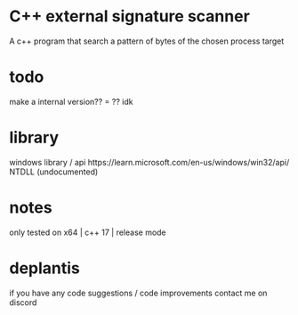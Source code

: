 # C++ external signature scanner
A c++ program that search a pattern of bytes of the chosen process target

# todo 
make a internal version?? = ?? idk

# library

  <td>
    <p>windows library / api https://learn.microsoft.com/en-us/windows/win32/api/<br/>   
     NTDLL (undocumented)</p>
  </td>

# notes 
only tested on x64 | c++ 17 | release mode 

# deplantis
if you have any code suggestions / code improvements contact me on discord
